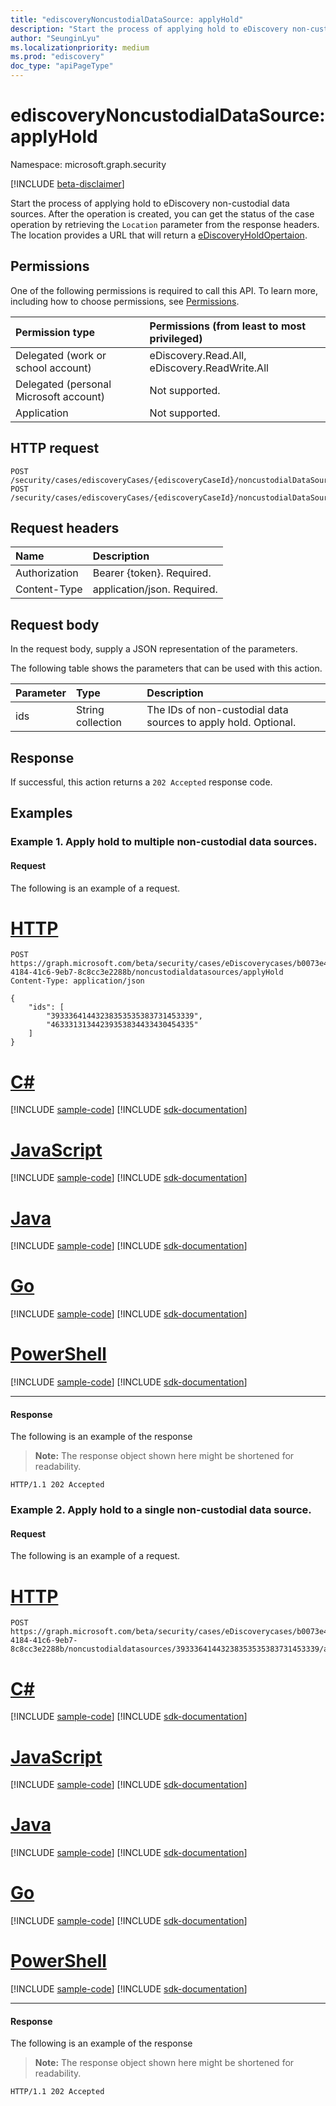 ```yaml
---
title: "ediscoveryNoncustodialDataSource: applyHold"
description: "Start the process of applying hold to eDiscovery non-custodial data sources."
author: "SeunginLyu"
ms.localizationpriority: medium
ms.prod: "ediscovery"
doc_type: "apiPageType"
---
```


# ediscoveryNoncustodialDataSource: applyHold
Namespace: microsoft.graph.security

[!INCLUDE [beta-disclaimer](../../includes/beta-disclaimer.md)]

Start the process of applying hold to eDiscovery non-custodial data sources. After the operation is created, you can get the status of the case operation by retrieving the `Location` parameter from the response headers. The location provides a URL that will return a [eDiscoveryHoldOpertaion](../resources/security-ediscoveryholdoperation.md).

## Permissions
One of the following permissions is required to call this API. To learn more, including how to choose permissions, see [Permissions](/graph/permissions-reference).

|Permission type|Permissions (from least to most privileged)|
|:---|:---|
|Delegated (work or school account)|eDiscovery.Read.All, eDiscovery.ReadWrite.All|
|Delegated (personal Microsoft account)|Not supported.|
|Application|Not supported.|

## HTTP request

<!-- {
  "blockType": "ignored"
}
-->
``` http
POST /security/cases/ediscoveryCases/{ediscoveryCaseId}/noncustodialDataSources/applyHold
POST /security/cases/ediscoveryCases/{ediscoveryCaseId}/noncustodialDataSources/{ediscoverynoncustodialDatasourceId}/applyHold
```

## Request headers
|Name|Description|
|:---|:---|
|Authorization|Bearer {token}. Required.|
|Content-Type|application/json. Required.|

## Request body
In the request body, supply a JSON representation of the parameters.

The following table shows the parameters that can be used with this action.

|Parameter|Type|Description|
|:---|:---|:---|
|ids|String collection|The IDs of non-custodial data sources to apply hold. Optional.|


## Response

If successful, this action returns a `202 Accepted` response code.

## Examples

### Example 1. Apply hold to multiple non-custodial data sources.
#### Request
The following is an example of a request.

# [HTTP](#tab/http)
<!-- {
  "blockType": "request",
  "name": "ediscoverynoncustialdatasource.applyhold"
}
-->
``` http
POST https://graph.microsoft.com/beta/security/cases/eDiscoverycases/b0073e4e-4184-41c6-9eb7-8c8cc3e2288b/noncustodialdatasources/applyHold
Content-Type: application/json

{
    "ids": [
        "39333641443238353535383731453339",
        "46333131344239353834433430454335"
    ]
}
```
# [C#](#tab/csharp)
[!INCLUDE [sample-code](../includes/snippets/csharp/ediscoverynoncustialdatasourceapplyhold-csharp-snippets.md)]
[!INCLUDE [sdk-documentation](../includes/snippets/snippets-sdk-documentation-link.md)]

# [JavaScript](#tab/javascript)
[!INCLUDE [sample-code](../includes/snippets/javascript/ediscoverynoncustialdatasourceapplyhold-javascript-snippets.md)]
[!INCLUDE [sdk-documentation](../includes/snippets/snippets-sdk-documentation-link.md)]

# [Java](#tab/java)
[!INCLUDE [sample-code](../includes/snippets/java/ediscoverynoncustialdatasourceapplyhold-java-snippets.md)]
[!INCLUDE [sdk-documentation](../includes/snippets/snippets-sdk-documentation-link.md)]

# [Go](#tab/go)
[!INCLUDE [sample-code](../includes/snippets/go/ediscoverynoncustialdatasourceapplyhold-go-snippets.md)]
[!INCLUDE [sdk-documentation](../includes/snippets/snippets-sdk-documentation-link.md)]

# [PowerShell](#tab/powershell)
[!INCLUDE [sample-code](../includes/snippets/powershell/ediscoverynoncustialdatasourceapplyhold-powershell-snippets.md)]
[!INCLUDE [sdk-documentation](../includes/snippets/snippets-sdk-documentation-link.md)]

---



#### Response
The following is an example of the response
>**Note:** The response object shown here might be shortened for readability.
<!-- {
  "blockType": "response",
  "truncated": true
}
-->
``` http
HTTP/1.1 202 Accepted
```

### Example 2. Apply hold to a single non-custodial data source.
#### Request
The following is an example of a request.

# [HTTP](#tab/http)
<!-- {
  "blockType": "request",
  "name": "ediscoverynoncustialdatasource.applyhold"
}
-->
``` http
POST https://graph.microsoft.com/beta/security/cases/eDiscoverycases/b0073e4e-4184-41c6-9eb7-8c8cc3e2288b/noncustodialdatasources/39333641443238353535383731453339/applyHold
```
# [C#](#tab/csharp)
[!INCLUDE [sample-code](../includes/snippets/csharp/ediscoverynoncustialdatasourceapplyhold-csharp-snippets.md)]
[!INCLUDE [sdk-documentation](../includes/snippets/snippets-sdk-documentation-link.md)]

# [JavaScript](#tab/javascript)
[!INCLUDE [sample-code](../includes/snippets/javascript/ediscoverynoncustialdatasourceapplyhold-javascript-snippets.md)]
[!INCLUDE [sdk-documentation](../includes/snippets/snippets-sdk-documentation-link.md)]

# [Java](#tab/java)
[!INCLUDE [sample-code](../includes/snippets/java/ediscoverynoncustialdatasourceapplyhold-java-snippets.md)]
[!INCLUDE [sdk-documentation](../includes/snippets/snippets-sdk-documentation-link.md)]

# [Go](#tab/go)
[!INCLUDE [sample-code](../includes/snippets/go/ediscoverynoncustialdatasourceapplyhold-go-snippets.md)]
[!INCLUDE [sdk-documentation](../includes/snippets/snippets-sdk-documentation-link.md)]

# [PowerShell](#tab/powershell)
[!INCLUDE [sample-code](../includes/snippets/powershell/ediscoverynoncustialdatasourceapplyhold-powershell-snippets.md)]
[!INCLUDE [sdk-documentation](../includes/snippets/snippets-sdk-documentation-link.md)]

---



#### Response
The following is an example of the response
>**Note:** The response object shown here might be shortened for readability.
<!-- {
  "blockType": "response",
  "truncated": true
}
-->
``` http
HTTP/1.1 202 Accepted
```
